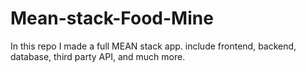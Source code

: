 # Mean-stack-Food-Mine

In this repo I made a full MEAN stack app. include frontend, backend, database, third party API, and much more.
